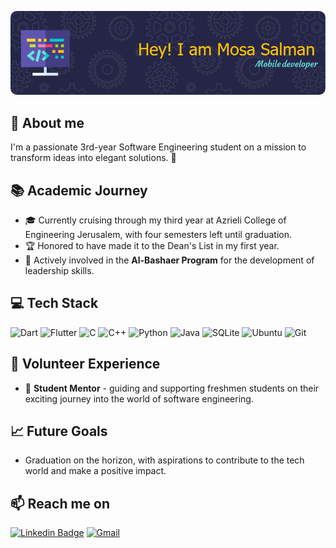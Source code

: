 ![Header](./header.png)
## 📖 About me
I'm a passionate 3rd-year Software Engineering student on a mission to transform ideas into elegant solutions. 🚀

## 📚 Academic Journey  
- 🎓 Currently cruising through my third year at Azrieli College of Engineering Jerusalem, with four semesters left until graduation.
- 🏆 Honored to have made it to the Dean's List in my first year.
- 🌟 Actively involved in the **Al-Bashaer Program** for the development of leadership skills.

## 💻 Tech Stack
![Dart](https://img.shields.io/badge/dart-%230175C2.svg?style=flat-square&logo=dart&logoColor=white)
![Flutter](https://img.shields.io/badge/Flutter-%2302569B.svg?style=flat-square&logo=Flutter&logoColor=white)
![C](https://img.shields.io/badge/c-%2300599C.svg?style=flat-square&logo=c&logoColor=white)
![C++](https://img.shields.io/badge/c++-%2300599C.svg?style=flat-square&logo=c%2B%2B&logoColor=white)
![Python](https://img.shields.io/badge/python-3670A0?style=flat-square&logo=python&logoColor=ffdd54)
![Java](https://img.shields.io/badge/java-%23ED8B00.svg?style=flat-square&logo=openjdk&logoColor=white)
![SQLite](https://img.shields.io/badge/sqlite-%2307405e.svg?style=flat-square&logo=sqlite&logoColor=white)
![Ubuntu](https://img.shields.io/badge/Ubuntu-E95420?style=flat-square&logo=ubuntu&logoColor=white)
![Git](https://img.shields.io/badge/git-%23F05033.svg?style=flat-square&logo=git&logoColor=white)

## 💼 Volunteer Experience

- 👥 **Student Mentor** - guiding and supporting freshmen students on their exciting journey into the world of software engineering.

## 📈 Future Goals
- Graduation on the horizon, with aspirations to contribute to the tech world and make a positive impact.

## 📫 Reach me on
[![Linkedin Badge](https://img.shields.io/badge/-mosasalman-blue?style=flat-square&logo=Linkedin&logoColor=white)](https://linkedin.com/in/mosasalman)
[![Gmail](https://img.shields.io/badge/-mosa.salman.g@gamil.com-D14836?style=flat-square&logo=gmail&logoColor=white)](mailto:mosa.salman.g@gmail.com)